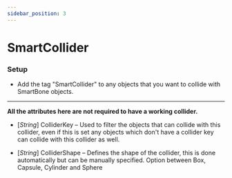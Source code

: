 ```yaml
---
sidebar_position: 3
---
```

# SmartCollider

### Setup

- Add the tag "SmartCollider" to any objects that you want to collide with SmartBone objects.

---

**All the attributes here are not required to have a working collider.**

- \[*String*\] ColliderKey – Used to filter the objects that can collide with this collider, even if this is set any objects which don't have a collider key can collide with this collider as well.

- \[*String*\] ColliderShape – Defines the shape of the collider, this is done automatically but can be manually specified. Option between Box, Capsule, Cylinder and Sphere
